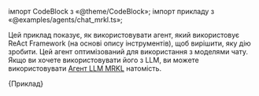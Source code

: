 
імпорт CodeBlock з «@theme/CodeBlock»; імпорт прикладу з «@examples/agents/chat_mrkl.ts»;

Цей приклад показує, як використовувати агент, який використовує ReAct Framework (на основі опису інструментів), щоб вирішити, яку дію зробити. Цей агент оптимізований для використання з моделями чату. Якщо ви хочете використовувати його з LLM, ви можете використовувати [Агент LLM MRKL](Агент%20МРКЛ%20для%20ЛМ.md) натомість.

<CodeBlock language="typescript">{Приклад}</CodeBlock>
